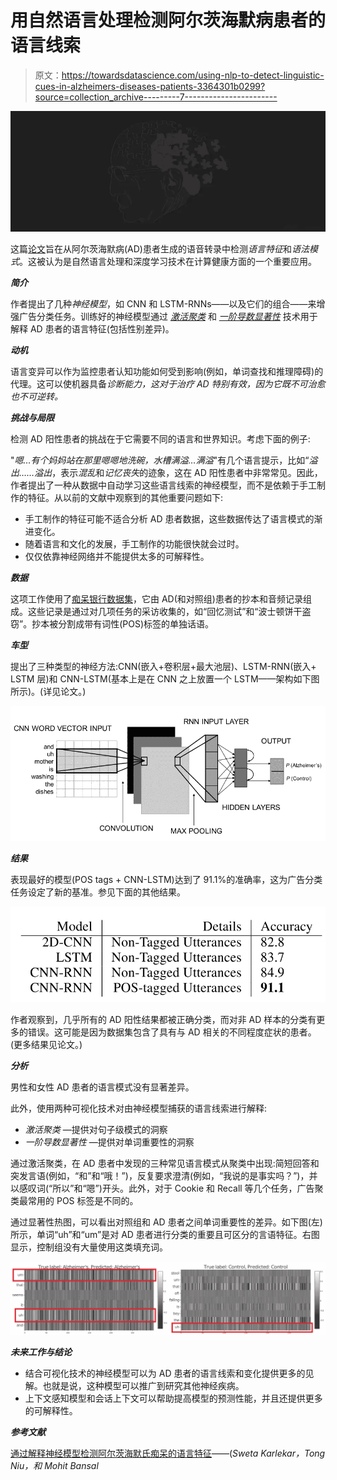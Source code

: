 # 用自然语言处理检测阿尔茨海默病患者的语言线索

> 原文：<https://towardsdatascience.com/using-nlp-to-detect-linguistic-cues-in-alzheimers-diseases-patients-3364301b0299?source=collection_archive---------7----------------------->

![](img/67b43b5ab8e7c80a7d93d9090bad93b4.png)

这篇[论文](https://arxiv.org/pdf/1804.06440.pdf)旨在从阿尔茨海默病(AD)患者生成的语音转录中检测*语言特征*和*语法模式*。这被认为是自然语言处理和深度学习技术在计算健康方面的一个重要应用。

***简介***

作者提出了几种*神经模型*，如 CNN 和 LSTM-RNNs——以及它们的组合——来增强广告分类任务。训练好的神经模型通过 [*激活聚类*](https://arxiv.org/abs/1311.2524) 和 [*一阶导数显著性*](https://arxiv.org/abs/1312.6034) 技术用于解释 AD 患者的语言特征(包括性别差异)。

***动机***

语言变异可以作为监控患者认知功能如何受到影响(例如，单词查找和推理障碍)的代理。这可以使机器具备*诊断能力，这对于治疗 AD 特别有效，因为它既不可治愈也不可逆转。*

***挑战与局限***

检测 AD 阳性患者的挑战在于它需要不同的语言和世界知识。考虑下面的例子:

"*嗯…有个妈妈站在那里嗯嗯地洗碗，水槽满溢…满溢*"有几个语言提示，比如“*溢出……溢出*，表示*混乱*和*记忆丧失*的迹象，这在 AD 阳性患者中非常常见。因此，作者提出了一种从数据中自动学习这些语言线索的神经模型，而不是依赖于手工制作的特征。从以前的文献中观察到的其他重要问题如下:

*   手工制作的特征可能不适合分析 AD 患者数据，这些数据传达了语言模式的渐进变化。
*   随着语言和文化的发展，手工制作的功能很快就会过时。
*   仅仅依靠神经网络并不能提供太多的可解释性。

***数据***

这项工作使用了[痴呆银行数据集](https://talkbank.org/DementiaBank/)，它由 AD(和对照组)患者的抄本和音频记录组成。这些记录是通过对几项任务的采访收集的，如“回忆测试”和“波士顿饼干盗窃”。抄本被分割成带有词性(POS)标签的单独话语。

***车型***

提出了三种类型的神经方法:CNN(嵌入+卷积层+最大池层)、LSTM-RNN(嵌入+ LSTM 层)和 CNN-LSTM(基本上是在 CNN 之上放置一个 LSTM——架构如下图所示)。(详见论文。)

![](img/bac83baa64c2f417c46467567e729930.png)

***结果***

表现最好的模型(POS tags + CNN-LSTM)达到了 91.1%的准确率，这为广告分类任务设定了新的基准。参见下面的其他结果。

![](img/ec1d4590b8bb9ecf7417e267a110d093.png)

作者观察到，几乎所有的 AD 阳性结果都被正确分类，而对非 AD 样本的分类有更多的错误。这可能是因为数据集包含了具有与 AD 相关的不同程度症状的患者。(更多结果见论文。)

***分析***

男性和女性 AD 患者的语言模式没有显著差异。

此外，使用两种可视化技术对由神经模型捕获的语言线索进行解释:

*   *激活聚类* —提供对句子级模式的洞察
*   *一阶导数显著性* —提供对单词重要性的洞察

通过激活聚类，在 AD 患者中发现的三种常见语言模式从聚类中出现:简短回答和突发言语(例如，“和”和“哦！”)，反复要求澄清(例如，“我说的是事实吗？”)，并以感叹词(“所以”和“嗯”)开头。此外，对于 Cookie 和 Recall 等几个任务，广告聚类最常用的 POS 标签是不同的。

通过显著性热图，可以看出对照组和 AD 患者之间单词重要性的差异。如下图(左)所示，单词“uh”和“um”是对 AD 患者进行分类的重要且可区分的言语特征。右图显示，控制组没有大量使用这类填充词。

![](img/bcc2089e9d28bc9b2e17e6e8b852096f.png)

***未来工作与结论***

*   结合可视化技术的神经模型可以为 AD 患者的语言线索和变化提供更多的见解。也就是说，这种模型可以推广到研究其他神经疾病。
*   上下文感知模型和会话上下文可以帮助提高模型的预测性能，并且还提供更多的可解释性。

***参考文献***

[通过解释神经模型检测阿尔茨海默氏痴呆的语言特征](https://arxiv.org/pdf/1804.06440.pdf)——(*Sweta Karlekar，Tong Niu，和 Mohit Bansal*